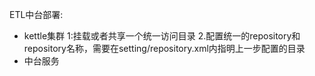 ETL中台部署:
 - kettle集群
 1:挂载或者共享一个统一访问目录
 2.配置统一的repository和repository名称，需要在setting/repository.xml内指明上一步配置的目录
 - 中台服务
 
            